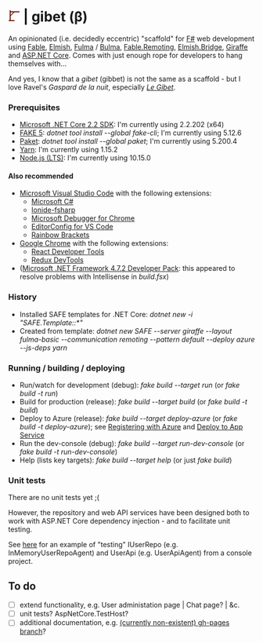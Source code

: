 # ![gibet](https://github.com/aornota/gibet/blob/master/src/ui/public/gibet-24x24.png) | gibet (β)

An opinionated (i.e. decidedly eccentric) "scaffold" for [F#](http://fsharp.org/) web development using [Fable](http://fable.io/), [Elmish](https://elmish.github.io/),
[Fulma](https://github.com/Fulma/Fulma/) / [Bulma](https://bulma.io/), [Fable.Remoting](https://github.com/Zaid-Ajaj/Fable.Remoting/),
[Elmish.Bridge](https://github.com/Nhowka/Elmish.Bridge/), [Giraffe](https://github.com/giraffe-fsharp/Giraffe/) and [ASP.NET Core](https://docs.microsoft.com/en-us/aspnet/core/).
Comes with just enough rope for developers to hang themselves with...

And yes, I know that a _gibet_ (gibbet) is not the same as a scaffold - but I love Ravel's _Gaspard de la nuit_, especially _[Le Gibet](https://www.youtube.com/watch?v=vRQF490yyAY/)_.

### Prerequisites

- [Microsoft .NET Core 2.2 SDK](https://dotnet.microsoft.com/download/dotnet-core/2.2/): I'm currently using 2.2.202 (x64)
- [FAKE 5](https://fake.build/): _dotnet tool install --global fake-cli_; I'm currently using 5.12.6
- [Paket](https://fsprojects.github.io/Paket/): _dotnet tool install --global paket_; I'm currently using 5.200.4
- [Yarn](https://yarnpkg.com/lang/en/docs/install/): I'm currently using 1.15.2
- [Node.js (LTS)](https://nodejs.org/en/download/): I'm currently using 10.15.0

#### Also recommended

- [Microsoft Visual Studio Code](https://code.visualstudio.com/download/) with the following extensions:
    - [Microsoft C#](https://marketplace.visualstudio.com/items?itemName=ms-vscode.csharp)
    - [Ionide-fsharp](https://marketplace.visualstudio.com/items?itemName=ionide.ionide-fsharp)
    - [Microsoft Debugger for Chrome](https://marketplace.visualstudio.com/items?itemName=msjsdiag.debugger-for-chrome)
    - [EditorConfig for VS Code](https://marketplace.visualstudio.com/items?itemName=editorconfig.editorconfig)
    - [Rainbow Brackets](https://marketplace.visualstudio.com/items?itemName=2gua.rainbow-brackets)
- [Google Chrome](https://www.google.com/chrome/) with the following extensions:
    - [React Developer Tools](https://chrome.google.com/webstore/detail/react-developer-tools/fmkadmapgofadopljbjfkapdkoienihi/)
    - [Redux DevTools](https://chrome.google.com/webstore/detail/redux-devtools/lmhkpmbekcpmknklioeibfkpmmfibljd/)
- ([Microsoft .NET Framework 4.7.2 Developer Pack](https://dotnet.microsoft.com/download/dotnet-framework/net472/): this appeared to resolve problems with Intellisense in _build.fsx_)

### History

- Installed SAFE templates for .NET Core: _dotnet new -i "SAFE.Template::*"_
- Created from template: _dotnet new SAFE --server giraffe --layout fulma-basic --communication remoting --pattern default --deploy azure --js-deps yarn_

### Running / building / deploying

- Run/watch for development (debug): _fake build --target run_ (or _fake build -t run_)
- Build for production (release): _fake build --target build_ (or _fake build -t build_)
- Deploy to Azure (release): _fake build --target deploy-azure_ (or _fake build -t deploy-azure_); see [Registering with Azure](https://safe-stack.github.io/docs/template-azure-registration/) and [Deploy to App Service](https://safe-stack.github.io/docs/template-appservice/)
- Run the dev-console (debug): _fake build --target run-dev-console_ (or _fake build -t run-dev-console_)
- Help (lists key targets): _fake build --target help_ (or just _fake build_)

### Unit tests

There are no unit tests yet ;(

However, the repository and web API services have been designed both to work with ASP.NET Core dependency injection - and to facilitate unit testing.

See [here](https://github.com/aornota/gibet/blob/master/src/dev-console/test-user-repo-and-api.fs) for an example of "testing" IUserRepo (e.g. InMemoryUserRepoAgent) and UserApi
(e.g. UserApiAgent) from a console project.

## To do

- [ ] extend functionality, e.g. User administation page | Chat page? | &c.
- [ ] unit tests? AspNetCore.TestHost?
- [ ] additional documentation, e.g. [(currently non-existent) gh-pages branch](https://aornota.github.io/gibet/)?

